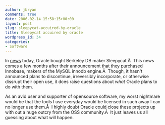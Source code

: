 ```yaml
---
author: jbryan
comments: true
date: 2006-02-14 15:58:15+00:00
layout: post
slug: sleepycat-accuired-by-oracle
title: Sleepycat accuired by oracle
wordpress_id: 34
categories:
- Software
---
```


In [news](http://news.com.com/Oracle+snaps+up+open-source+database+firm/2100-7344_3-6039070.html) today, Oracle bought Berkeley DB maker Sleepycat.Â  This news comes a few months after their announcement that they purchased Innobase, makers of the MySQL innodb engine.Â  Though, it hasn't announced plans to discontinue, irreversibly incorporate, or otherwise dissrupt their open use, it does raise questions about _what_ Oracle plans to do with them.

As an avid user and supporter of opensource software, my worst nightmare would be that the tools I use everyday would be licensed in such away I can no longer use them.Â  I highly doubt Oracle could close these projects up with out a huge outcry from the OSS community.Â  It just leaves us all guessing about what will happen.
